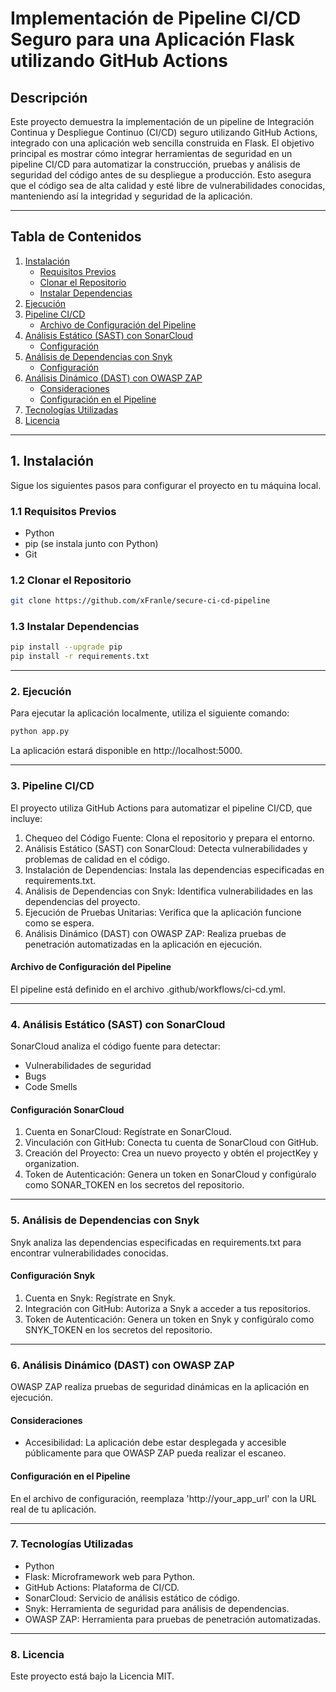 # Implementación de Pipeline CI/CD Seguro para una Aplicación Flask utilizando GitHub Actions

## Descripción

Este proyecto demuestra la implementación de un pipeline de Integración Continua y Despliegue Continuo (CI/CD) seguro utilizando GitHub Actions, integrado con una aplicación web sencilla construida en Flask. El objetivo principal es mostrar cómo integrar herramientas de seguridad en un pipeline CI/CD para automatizar la construcción, pruebas y análisis de seguridad del código antes de su despliegue a producción. Esto asegura que el código sea de alta calidad y esté libre de vulnerabilidades conocidas, manteniendo así la integridad y seguridad de la aplicación.

---

## Tabla de Contenidos

1. [Instalación](#1-instalaci%C3%B3n)
   - [Requisitos Previos](#11-requisitos-previos)
   - [Clonar el Repositorio](#12-clonar-el-repositorio)
   - [Instalar Dependencias](#13-instalar-dependencias)
2. [Ejecución](#2-ejecuci%C3%B3n)
3. [Pipeline CI/CD](#3-pipeline-cicd)
   - [Archivo de Configuración del Pipeline](#archivo-de-configuraci%C3%B3n-del-pipeline)
4. [Análisis Estático (SAST) con SonarCloud](#4-an%C3%A1lisis-est%C3%A1tico-sast-con-sonarcloud)
   - [Configuración](#configuraci%C3%B3n-sonarcloud)
5. [Análisis de Dependencias con Snyk](#5-an%C3%A1lisis-de-dependencias-con-snyk)
   - [Configuración](#configuraci%C3%B3n-snyk)
6. [Análisis Dinámico (DAST) con OWASP ZAP](#6-an%C3%A1lisis-din%C3%A1mico-dast-con-owasp-zap)
   - [Consideraciones](#consideraciones)
   - [Configuración en el Pipeline](#configuraci%C3%B3n-en-el-pipeline)
7. [Tecnologías Utilizadas](#7-tecnolog%C3%ADas-utilizadas)
8. [Licencia](#8-licencia)

---

## 1. Instalación

Sigue los siguientes pasos para configurar el proyecto en tu máquina local.

### 1.1 Requisitos Previos

- Python
- pip (se instala junto con Python)
- Git

### 1.2 Clonar el Repositorio

```bash 
git clone https://github.com/xFranle/secure-ci-cd-pipeline
```

### 1.3 Instalar Dependencias

```bash 
pip install --upgrade pip
pip install -r requirements.txt
```

---

### 2. Ejecución

Para ejecutar la aplicación localmente, utiliza el siguiente comando:
```bash 
python app.py
```
La aplicación estará disponible en http://localhost:5000.

---

### 3. Pipeline CI/CD
El proyecto utiliza GitHub Actions para automatizar el pipeline CI/CD, que incluye:

1. Chequeo del Código Fuente: Clona el repositorio y prepara el entorno.
2. Análisis Estático (SAST) con SonarCloud: Detecta vulnerabilidades y problemas de calidad en el código.
3. Instalación de Dependencias: Instala las dependencias especificadas en requirements.txt.
4. Análisis de Dependencias con Snyk: Identifica vulnerabilidades en las dependencias del proyecto.
5. Ejecución de Pruebas Unitarias: Verifica que la aplicación funcione como se espera.
6. Análisis Dinámico (DAST) con OWASP ZAP: Realiza pruebas de penetración automatizadas en la aplicación en ejecución.

#### Archivo de Configuración del Pipeline
El pipeline está definido en el archivo .github/workflows/ci-cd.yml.

---

### 4. Análisis Estático (SAST) con SonarCloud
SonarCloud analiza el código fuente para detectar:

- Vulnerabilidades de seguridad
- Bugs
- Code Smells

#### Configuración SonarCloud
1. Cuenta en SonarCloud: Regístrate en SonarCloud.
2. Vinculación con GitHub: Conecta tu cuenta de SonarCloud con GitHub.
3. Creación del Proyecto: Crea un nuevo proyecto y obtén el projectKey y organization.
4. Token de Autenticación: Genera un token en SonarCloud y configúralo como SONAR_TOKEN en los secretos del repositorio.

---

### 5. Análisis de Dependencias con Snyk
Snyk analiza las dependencias especificadas en requirements.txt para encontrar vulnerabilidades conocidas.

#### Configuración Snyk
1. Cuenta en Snyk: Regístrate en Snyk.
2. Integración con GitHub: Autoriza a Snyk a acceder a tus repositorios.
3. Token de Autenticación: Genera un token en Snyk y configúralo como SNYK_TOKEN en los secretos del repositorio.

---
   
### 6. Análisis Dinámico (DAST) con OWASP ZAP
OWASP ZAP realiza pruebas de seguridad dinámicas en la aplicación en ejecución.

#### Consideraciones
- Accesibilidad: La aplicación debe estar desplegada y accesible públicamente para que OWASP ZAP pueda realizar el escaneo.
#### Configuración en el Pipeline
En el archivo de configuración, reemplaza 'http://your_app_url' con la URL real de tu aplicación.

---

### 7. Tecnologías Utilizadas
- Python
- Flask: Microframework web para Python.
- GitHub Actions: Plataforma de CI/CD.
- SonarCloud: Servicio de análisis estático de código.
- Snyk: Herramienta de seguridad para análisis de dependencias.
- OWASP ZAP: Herramienta para pruebas de penetración automatizadas.

---

### 8. Licencia
Este proyecto está bajo la Licencia MIT.
